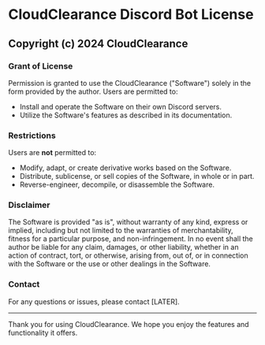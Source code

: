 # CloudClearance Discord Bot License

## Copyright (c) 2024 CloudClearance

### Grant of License

Permission is granted to use the CloudClearance ("Software") solely in the form provided by the author. Users are permitted to:

- Install and operate the Software on their own Discord servers.
- Utilize the Software's features as described in its documentation.

### Restrictions

Users are **not** permitted to:

- Modify, adapt, or create derivative works based on the Software.
- Distribute, sublicense, or sell copies of the Software, in whole or in part.
- Reverse-engineer, decompile, or disassemble the Software.

### Disclaimer

The Software is provided "as is", without warranty of any kind, express or implied, including but not limited to the warranties of merchantability, fitness for a particular purpose, and non-infringement. In no event shall the author be liable for any claim, damages, or other liability, whether in an action of contract, tort, or otherwise, arising from, out of, or in connection with the Software or the use or other dealings in the Software.

### Contact

For any questions or issues, please contact [LATER].

---

Thank you for using CloudClearance. We hope you enjoy the features and functionality it offers.
